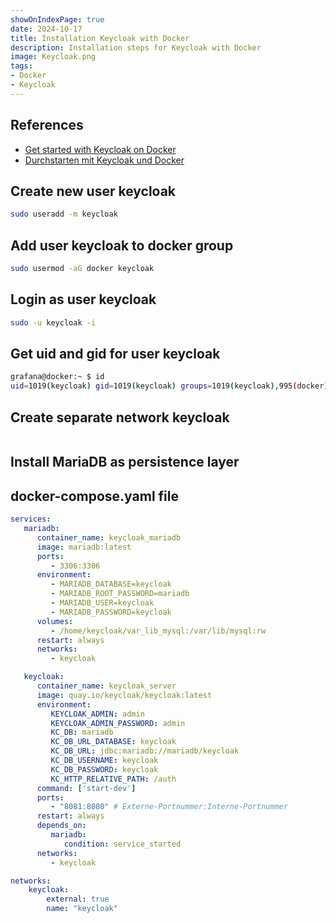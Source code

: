 ```yaml
---
showOnIndexPage: true
date: 2024-10-17
title: Installation Keycloak with Docker
description: Installation steps for Keycloak with Docker
image: Keycloak.png
tags: 
- Docker
- Keycloak
---
```


## References

- [Get started with Keycloak on Docker](https://www.keycloak.org/getting-started/getting-started-docker)
- [Durchstarten mit Keycloak und Docker](https://conciso.de/durchstarten-keycloak-docker/)

## Create new user keycloak

~~~bash
sudo useradd -m keycloak
~~~

## Add user keycloak to docker group

~~~bash
sudo usermod -aG docker keycloak
~~~

## Login as user keycloak

~~~bash
sudo -u keycloak -i
~~~

## Get uid and gid for user keycloak

~~~bash
grafana@docker:~ $ id
uid=1019(keycloak) gid=1019(keycloak) groups=1019(keycloak),995(docker)
~~~

## Create separate network keycloak

~~~bash
~~~

## Install MariaDB as persistence layer

## docker-compose.yaml file

~~~yaml
services:
   mariadb:
      container_name: keycloak_mariadb
      image: mariadb:latest
      ports:
         - 3306:3306
      environment:
         - MARIADB_DATABASE=keycloak
         - MARIADB_ROOT_PASSWORD=mariadb
         - MARIADB_USER=keycloak
         - MARIADB_PASSWORD=keycloak
      volumes:
         - /home/keycloak/var_lib_mysql:/var/lib/mysql:rw
      restart: always
      networks:
         - keycloak

   keycloak:
      container_name: keycloak_server
      image: quay.io/keycloak/keycloak:latest
      environment:
         KEYCLOAK_ADMIN: admin
         KEYCLOAK_ADMIN_PASSWORD: admin
         KC_DB: mariadb
         KC_DB_URL_DATABASE: keycloak
         KC_DB_URL: jdbc:mariadb://mariadb/keycloak
         KC_DB_USERNAME: keycloak
         KC_DB_PASSWORD: keycloak
         KC_HTTP_RELATIVE_PATH: /auth
      command: ['start-dev']
      ports:
         - "8081:8080" # Externe-Portnummer:Interne-Portnummer
      restart: always
      depends_on:
         mariadb:
            condition: service_started
      networks:
         - keycloak

networks:
    keycloak:
        external: true
        name: "keycloak"
~~~
